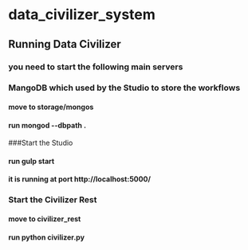 # data_civilizer_system
## Running Data Civilizer
### you need to start the following main servers
### MangoDB which used by the Studio to store the workflows
#### move to storage/mongos
#### run mongod --dbpath .
###Start the Studio 
#### run gulp start 
#### it is running at port http://localhost:5000/
### Start the Civilizer Rest
#### move to civilizer_rest
#### run python civilizer.py